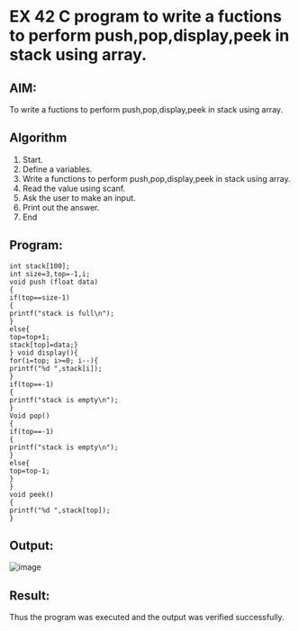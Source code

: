 # EX 42 C program to write a fuctions to perform push,pop,display,peek in stack using array.

## AIM:
To write a fuctions to perform push,pop,display,peek in stack using array.

## Algorithm
1. Start.
2. Define a variables.
3. Write a functions to perform push,pop,display,peek in stack using array.
4. Read the value using scanf.
5. Ask the user to make an input.
6. Print out the answer.
7. End
     

## Program:
```
int stack[100];
int size=3,top=-1,i; 
void push (float data)
{
if(top==size-1)
{
printf("stack is full\n");
}
else{ 
top=top+1;
stack[top]=data;}
} void display(){
for(i=top; i>=0; i--){
printf("%d ",stack[i]);
}
if(top==-1)
{
printf("stack is empty\n");
}
Void pop()
{
if(top==-1)
{
printf("stack is empty\n");
}
else{
top=top-1;
}
}
void peek()
{
printf("%d ",stack[top]);
}

```

## Output:
![image](https://github.com/user-attachments/assets/a08ed9a1-b757-4c3c-8104-2c5d125218aa)



## Result:
Thus the program was executed and the output was verified successfully.

